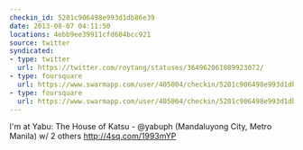 ```yaml
---
checkin_id: 5201c906498e993d1db86e39
date: 2013-08-07 04:11:50
locations: 4ebb9ee39911cfd604bcc921
source: twitter
syndicated:
- type: twitter
  url: https://twitter.com/roytang/statuses/364962061089923072/
- type: foursquare
  url: https://www.swarmapp.com/user/405004/checkin/5201c906498e993d1db86e39?s=JyxDxoiiUZVzo4IgsRhGWvq20Tg&ref=tw
- type: foursquare
  url: https://www.swarmapp.com/user/405004/checkin/5201c906498e993d1db86e39?s=JyxDxoiiUZVzo4IgsRhGWvq20Tg&ref=tw
---
```


I'm at Yabu: The House of Katsu - @yabuph (Mandaluyong City, Metro Manila) w/ 2 others http://4sq.com/1993mYP